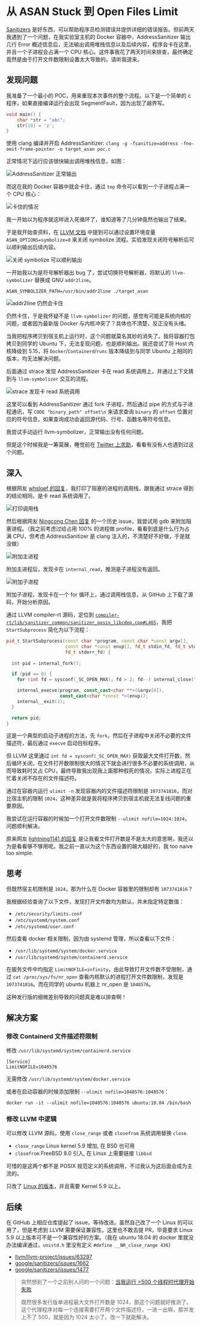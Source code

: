 # 从 ASAN Stuck 到 Open Files Limit


[Sanitizers](https://github.com/google/sanitizers) 是好东西，可以帮助程序员检测错误并提供详细的错误报告。但前两天我遇到了一个问题，在我实验室主机的 Docker 容器中，AddressSanitizer 输出几行 Error 概述信息后，无法输出调用堆栈信息以及后续内容，程序会卡在这里，并且一个子进程会占满一个 CPU 核心。这件事我花了两天时间来排查，最终确定竟然是由于打开文件数限制设置太大导致的。请听我道来。

## 发现问题

我准备了一个最小的 POC，用来重现本次事件的整个流程。以下是一个简单的 c 程序，如果直接编译运行会出现 SegmentFault，因为出现了越界写。

```c
void main() {
    char *str = "abc";
    str[10] = 'z';
}
```

使用 clang 编译并开启 AddressSanitizer: `clang -g -fsanitize=address -fno-omit-frame-pointer -o target_asan poc.c`

正常情况下运行应该很快输出调用堆栈信息，如图：

![AddressSanitizer 正常输出](asan_normal_works.png "AddressSanitizer 正常输出")

而这在我的 Docker 容器中就会卡住，通过 `top` 命令可以看到一个子进程占满一个 CPU 核心：

![卡住的情况](asan_stuck.png "卡住的情况")

我一开始以为程序就这样进入死循环了，谁知道等了几分钟竟然也输出了结果。

于是我开始查资料，在 [LLVM 文档](https://clang.llvm.org/docs/AddressSanitizer.html#symbolizing-the-reports) 中提到可以通过设置环境变量 `ASAN_OPTIONS=symbolize=0` 来关闭 symbolize 流程。实验发现关闭符号解析后可以顺利输出后续内容。

![关闭 symbolize 可以顺利输出](asan_options_symbolize_off.png "关闭 symbolize 可以顺利输出")

一开始我以为是符号解析器出 bug 了，尝试切换符号解析器，将默认的 `llvm-symbolizer` 替换成 GNU `addr2line`。

`ASAN_SYMBOLIZER_PATH=/usr/bin/addr2line ./target_asan`

![addr2line 仍然会卡住](addr2line_also_stuck.png "addr2line 仍然会卡住")

仍然卡住，于是我怀疑不是 `llvm-symbolizer` 的问题，感觉有可能是系统内核的问题，或者因为最新版 Docker 与内核冲突了？具体也不清楚，反正没有头绪。

当我把程序拷贝到宿主机上运行时，这个问题就莫名其妙的消失了。我将容器打包拷贝到同学的 Ubuntu 下，无法复现问题，也是顺利输出。我还尝试了将 Host 内核降级到 5.15，将 `Docker`/`Containerd`/`runc` 版本降级到与同学 Ubuntu 上相同的版本，均无法解决问题。

后面通过 strace 发现 AddressSanitizer 卡在 read 系统调用上，并通过上下文猜到与 `llvm-symbolizer` 交互的流程。

![strace 发现卡 read 系统调用](strace_stuck_in_read.png "strace 发现卡 read 系统调用")

这里可以看到 AddressSanitizer 通过 fork 子进程，然后通过 pipe 的方式与子进程通讯，写 `CODE "binary_path" offset\n` 来请求查询 `binary` 的 `offset` 位置对应的符号信息，如果查询成功会返回源代码、行号、函数名等符号信息。

我尝试手动运行 llvm-symbolizer，正常输出没有任何问题。

但是这个时候我是一筹莫展，睡觉前在 [Twitter 上求助](https://twitter.com/zu1k_/status/1668635289433292885)，看看有没有人也遇到过这个问题。

## 深入

根据网友 [whsloef 的回复](https://twitter.com/whsloef/status/1668636143863369729)，我打印了阻塞的进程的调用栈，跟我通过 strace 得到的结论相同，是卡 read 系统调用了。

![打印调用栈](cat_stack.png "打印调用栈")

然后根据网友 [Ningcong Chen 回复](https://twitter.com/JXQNHZr1yUAj5Be/status/1668684560195010561) 的一个历史 issue，我尝试用 gdb 来附加阻塞进程。（我之前考虑过给占用 100% 的进程做 profile，看看到底是什么行为占满 CPU，但考虑 AddressSanitizer 是 clang 注入的，不清楚好不好做，于是就没做）

![附加主进程](gdb_attach_1.png "附加主进程")

附加主进程后，发现卡在 `internal_read`，推测是子进程没有返回。

![附加子进程](gdb_attach_2.png "附加子进程")

附加子进程，发现卡在一个 for 循环上，通过调用栈信息，从 GitHub 上下载了源码，开始分析原因。

通过 LLVM compiler-rt 源码，定位到 [`compiler-rt/lib/sanitizer_common/sanitizer_posix_libcdep.cpp#L465`](https://github.com/llvm/llvm-project/blob/f9d0bf06319203a8cbb47d89c2f39d2c782f3887/compiler-rt/lib/sanitizer_common/sanitizer_posix_libcdep.cpp#L465)，我把 `StartSubprocess` 简化为以下流程：

```cpp
pid_t StartSubprocess(const char *program, const char *const argv[],
                      const char *const envp[], fd_t stdin_fd, fd_t stdout_fd,
                      fd_t stderr_fd) {
  
  int pid = internal_fork();

  if (pid == 0) {
    for (int fd = sysconf(_SC_OPEN_MAX); fd > 2; fd--) internal_close(fd);

    internal_execve(program, const_cast<char **>(&argv[0]),
                    const_cast<char *const *>(envp));
    internal__exit(1);
  }

  return pid;
}
```

这是一个典型的启动子进程的方法，先 `fork`，然后在子进程中关闭不必要的文件描述符，最后通过 `execve` 启动目标程序。

但 LLVM 这里通过 `int fd = sysconf(_SC_OPEN_MAX)` 获取最大文件打开数，然后循环关闭，在文件打开数限制很大的情况下就会进行很多不必要的系统调用，从而导致耗时又占 CPU，最终导致我出现我上面那种假死的情况，实际上进程正在忙着关闭不存在的文件描述符。

通过在容器内运行 `ulimit -n` 发现容器内的文件描述符限制是 `1073741816`，而对比宿主机的限制 `1024`，这种差异就是我将程序拷贝到宿主机就无法复线问题的重要原因。

我尝试在运行容器的时候加一个打开文件数限制 `--ulimit nofile=1024:1024`，问题顺利解决。

原来网友 [lightning1141 的回复](https://twitter.com/lightning1141/status/1668726282811580416) 是让我看文件打开数是不是太大的意思啊，我还以为是看看够不够用呢。我之前一直以为这个东西设置的越大越好的，我 too naive too simple.

## 思考

但既然宿主机限制是 `1024`，那为什么在 Docker 容器里的限制却有 `1073741816`？

我根据经验查询了以下文件，发现打开文件数均为默认，并未指定特定数值：

- `/etc/security/limits.conf`
- `/etc/systemd/system.conf`
- `/etc/systemd/user.conf`

然后查看 docker 相关限制，因为由 systemd 管理，所以查看以下文件：

- `/usr/lib/systemd/system/docker.service`
- `/usr/lib/systemd/system/containerd.service`

在服务文件中均指定 `LimitNOFILE=infinity`，由此导致打开文件数不受限制，通过 `cat /proc/sys/fs/nr_open` 查看内核默认的进程打开文件数限制，发现是 `1073741816`。而在同学的 ubuntu 机器上 nr_open 是 `1048576`。

这种发行版的细微差别导致的问题真是难以排查啊！

## 解决方案

### 修改 Containerd 文件描述符限制

修改 `/usr/lib/systemd/system/containerd.service`

```
[Service]                                                                                                                     
LimitNOFILE=1048576
```

无需修改 `/usr/lib/systemd/system/docker.service`

或者在启动容器的时候添加限制 `--ulimit nofile=1048576:1048576`：

`docker run -it --ulimit nofile=1048576:1048576 ubuntu:18.04 /bin/bash`

### 修改 LLVM 中逻辑

可以修改 LLVM 源码，使用 `close_range` 或者 `closefrom` 系统调用替换 `close`.

- `close_range` Linux kernel 5.9 增加, 在 BSD 也可用
- `closefrom` FreeBSD 8.0 引入, 在 Linux 上需要链接 `libbsd`

可惜的是这两个都不是 POSIX 规范定义的系统调用，不过我认为这后面会成为主流的。

只改了 [Linux 的版本](https://github.com/zu1k/llvm-project/commit/ba3ac3c9e636b4f32590cda4f44ccf76cb84550d)，并且需要 Kernel 5.9 以上。

## 后续

在 GitHub 上相应仓库提起了 issue，等待改进。虽然自己改了一个 Linux 的可以用了，但是考虑到 LLVM 需要保证兼容性，这里也不敢去提 PR，毕竟要求 Linux 5.9 以上版本可不是一个兼容性好的方案。（我在 ubuntu 18.04 的 docker 里就没办法编译通过，`unistd.h` 里没有定义 `#define __NR_close_range 436`）

- [llvm/llvm-project/issues/63297](https://github.com/llvm/llvm-project/issues/63297)
- [google/sanitizers/issues/1662](https://github.com/google/sanitizers/issues/1662)
- [google/sanitizers/issues/1477](https://github.com/google/sanitizers/issues/1477)

> 突然想到了一个之前别人问的一个问题：[当我运行 >500 个线程时代理开始失败](https://github.com/zu1k/blog/discussions/53#discussioncomment-4808529)
> 
> 既然很多发行版单进程最大文件打开数是 1024，那这个问题就好推测了。这个代理程序对每一个连接需要打开两个文件描述符，一进一出嘛，那并发上不了 500，就是因为 1024 太小了。改一下就能解决。

